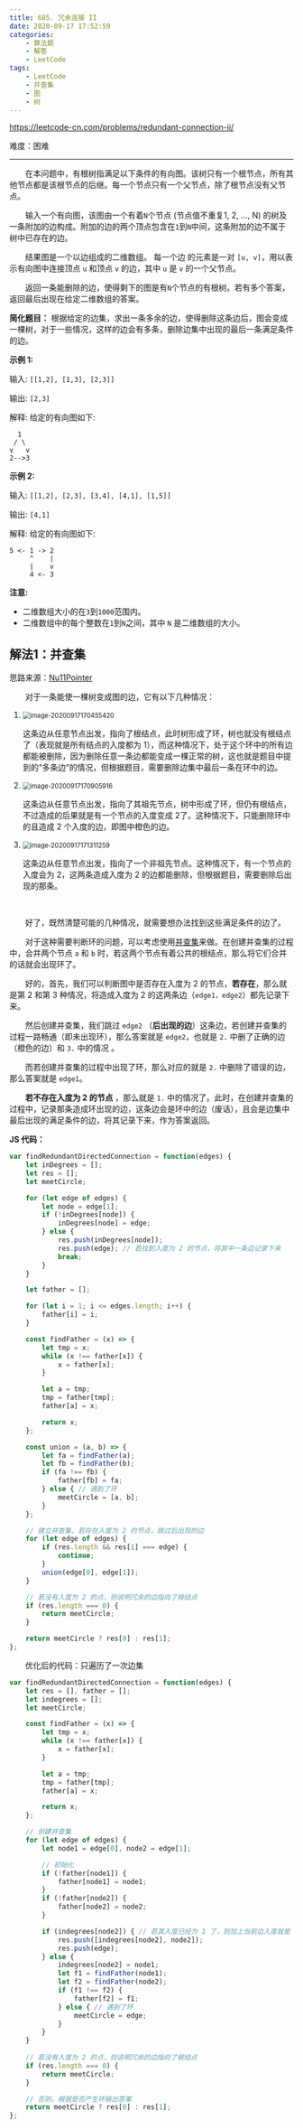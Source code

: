 ```yaml
---
title: 685. 冗余连接 II
date: 2020-09-17 17:52:59
categories:
    - 算法题
    - 解答
    - LeetCode
tags:
    - LeetCode
    - 并查集
    - 图
    - 树
---
```



https://leetcode-cn.com/problems/redundant-connection-ii/

难度：困难

---

&emsp;&emsp;在本问题中，有根树指满足以下条件的有向图。该树只有一个根节点，所有其他节点都是该根节点的后继。每一个节点只有一个父节点，除了根节点没有父节点。

&emsp;&emsp;输入一个有向图，该图由一个有着`N`个节点 (节点值不重复1, 2, ..., N) 的树及一条附加的边构成。附加的边的两个顶点包含在`1`到`N`中间，这条附加的边不属于树中已存在的边。

&emsp;&emsp;结果图是一个以边组成的二维数组。 每一个边 的元素是一对 `[u, v]`，用以表示有向图中连接顶点 `u` 和顶点 `v` 的边，其中 `u` 是 `v` 的一个父节点。

&emsp;&emsp;返回一条能删除的边，使得剩下的图是有`N`个节点的有根树。若有多个答案，返回最后出现在给定二维数组的答案。



**简化题目：** 根据给定的边集，求出一条多余的边，使得删除这条边后，图会变成一棵树，对于一些情况，这样的边会有多条，删除边集中出现的最后一条满足条件的边。



**示例 1:**

输入: `[[1,2], [1,3], [2,3]]`

输出: `[2,3]`

解释: 给定的有向图如下:

```
  1
 / \
v   v
2-->3
```

**示例 2:**

输入: `[[1,2], [2,3], [3,4], [4,1], [1,5]]`

输出: `[4,1]`

解释: 给定的有向图如下:

```
5 <- 1 -> 2
     ^    |
     |    v
     4 <- 3
```

**注意:**

- 二维数组大小的在`3`到`1000`范围内。
- 二维数组中的每个整数在`1`到`N`之间，其中 `N` 是二维数组的大小。

## 解法1：并查集

思路来源：[Nu11Pointer](https://leetcode-cn.com/problems/redundant-connection-ii/comments/70573)

&emsp;&emsp;对于一条能使一棵树变成图的边，它有以下几种情况：

1. <img src="https://i.loli.net/2020/09/17/OJIs4VDuBwAyxSd.png" alt="image-20200917170455420" style="zoom:80%;" />  

   这条边从任意节点出发，指向了根结点，此时树形成了环，树也就没有根结点了（表现就是所有结点的入度都为 1），而这种情况下，处于这个环中的所有边都能被删除，因为删除任意一条边都能变成一棵正常的树，这也就是题目中提到的“多条边”的情况，但根据题目，需要删除边集中最后一条在环中的边。

2. <img src="https://i.loli.net/2020/09/17/Cazh1PI3D4YecFn.png" alt="image-20200917170905916" style="zoom:80%;" />  

   这条边从任意节点出发，指向了其祖先节点，树中形成了环，但仍有根结点，不过造成的后果就是有一个节点的入度变成 2了。这种情况下，只能删除环中的且造成 2 个入度的边，即图中橙色的边。

3. <img src="https://i.loli.net/2020/09/17/qnpHve92sCIwOPW.png" alt="image-20200917171311259" style="zoom:80%;" /> 

    这条边从任意节点出发，指向了一个非祖先节点。这种情况下，有一个节点的入度会为 2，这两条造成入度为 2 的边都能删除，但根据题目，需要删除后出现的那条。


&emsp;&emsp;

&emsp;&emsp;好了，既然清楚可能的几种情况，就需要想办法找到这些满足条件的边了。

&emsp;&emsp;对于这种需要判断环的问题，可以考虑使用[并查集](https://yleave.top/2020/09/17/%E7%AE%97%E6%B3%95%E9%A2%98/%E8%A7%A3%E9%A2%98%E6%8A%80%E5%B7%A7/%E5%B9%B6%E6%9F%A5%E9%9B%86/)来做。在创建并查集的过程中，合并两个节点 `a` 和 `b` 时，若这两个节点有着公共的根结点，那么将它们合并的话就会出现环了。

&emsp;&emsp;好的，首先，我们可以判断图中是否存在入度为 2 的节点，**若存在**，那么就是第 2 和第 3 种情况，将造成入度为 2 的这两条边（`edge1，edge2`）都先记录下来。

&emsp;&emsp;然后创建并查集，我们跳过 `edge2` （**后出现的边**）这条边，若创建并查集的过程一路畅通（即未出现环），那么答案就是 `edge2`，也就是 `2.` 中删了正确的边（橙色的边）和 `3.` 中的情况 。

&emsp;&emsp;而若创建并查集的过程中出现了环，那么对应的就是 `2.` 中删除了错误的边，那么答案就是 `edge1`。



&emsp;&emsp;**若不存在入度为 2 的节点** ，那么就是 `1.` 中的情况了。此时，在创建并查集的过程中，记录那条造成环出现的边，这条边会是环中的边（废话），且会是边集中最后出现的满足条件的边，将其记录下来，作为答案返回。



**JS 代码：**

```js
var findRedundantDirectedConnection = function(edges) {
    let inDegrees = [];
    let res = [];
    let meetCircle;

    for (let edge of edges) {
        let node = edge[1];
        if (!inDegrees[node]) {
            inDegrees[node] = edge;
        } else {
            res.push(inDegrees[node]);
            res.push(edge); // 若找到入度为 2 的节点，将其中一条边记录下来
            break;
        }
    }

    let father = [];

    for (let i = 1; i <= edges.length; i++) {
        father[i] = i;
    }

    const findFather = (x) => {
        let tmp = x;
        while (x !== father[x]) {
            x = father[x];
        }

        let a = tmp;
        tmp = father[tmp];
        father[a] = x;

        return x;
    };

    const union = (a, b) => {
        let fa = findFather(a);
        let fb = findFather(b);
        if (fa !== fb) {
            father[fb] = fa;
        } else { // 遇到了环
            meetCircle = [a, b];
        }
    };

    // 建立并查集，若存在入度为 2 的节点，跳过后出现的边
    for (let edge of edges) {
        if (res.length && res[1] === edge) {
            continue;
        }
        union(edge[0], edge[1]);
    }

    // 若没有入度为 2 的点，则说明冗余的边指向了根结点
    if (res.length === 0) {
        return meetCircle;
    }

    return meetCircle ? res[0] : res[1];
};
```



&emsp;&emsp;优化后的代码：只遍历了一次边集

```js
var findRedundantDirectedConnection = function(edges) {
    let res = [], father = [];
    let indegrees = [];
    let meetCircle;

    const findFather = (x) => {
        let tmp = x;
        while (x !== father[x]) {
            x = father[x];
        }

        let a = tmp;
        tmp = father[tmp];
        father[a] = x;

        return x;
    };

    // 创建并查集
    for (let edge of edges) {
        let node1 = edge[0], node2 = edge[1];

        // 初始化
        if (!father[node1]) {
            father[node1] = node1;
        }
        if (!father[node2]) {
            father[node2] = node2;
        }

        if (indegrees[node2]) { // 若其入度已经为 1 了，则加上当前边入度就是 2了
            res.push([indegrees[node2], node2]);
            res.push(edge);
        } else {
            indegrees[node2] = node1;
            let f1 = findFather(node1);
            let f2 = findFather(node2);
            if (f1 !== f2) {
                father[f2] = f1;
            } else { // 遇到了环
                meetCircle = edge;
            }
        }
    }
    
    // 若没有入度为 2 的点，则说明冗余的边指向了根结点
    if (res.length === 0) {
        return meetCircle;
    }

    // 否则，根据是否产生环输出答案
    return meetCircle ? res[0] : res[1];
};  
```
